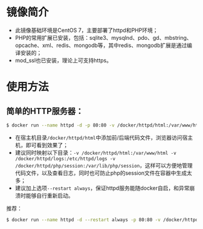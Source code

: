 # 镜像简介

 - 此镜像基础环境是CentOS 7，主要部署了httpd和PHP环境；
 - PHP的常用扩展已安装，包括：sqlite3、mysqlnd、pdo、gd、mbstring、opcache、xml、redis、mongodb等，其中redis、mongodb扩展是通过编译安装的；
 - mod_ssl也已安装，理论上可支持https。

# 使用方法

## 简单的HTTP服务器：
``` bash
$ docker run --name httpd -d -p 80:80 -v /docker/httpd/html:/var/www/html xiaojunyi/httpd-php
```
 - 在宿主机目录`/docker/httpd/html`中添加前/后端代码文件，浏览器访问宿主机，即可看到效果了；
 - 建议同时映射以下目录：`-v /docker/httpd/html:/var/www/html -v /docker/httpd/logs:/etc/httpd/logs -v /docker/httpd/php/session:/var/lib/php/session`，这样可以方便地管理代码文件，以及查看日志，同时也可防止php的session文件在容器中生成太多；
 - 建议加上选项`--restart always`，保证httpd服务能随docker自启，和异常崩溃时能够自行重新启动。

推荐：
``` bash
$ docker run --name httpd -d --restart always -p 80:80 -v /docker/httpd/html:/var/www/html -v /docker/httpd/logs:/etc/httpd/logs -v /docker/httpd/php/session:/var/lib/php/session xiaojunyi/httpd-php
```
